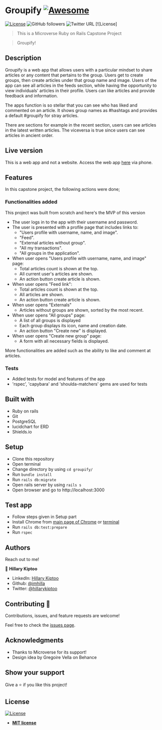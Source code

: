 # Groupify [![Awesome](https://cdn.rawgit.com/sindresorhus/awesome/d7305f38d29fed78fa85652e3a63e154dd8e8829/media/badge.svg)](https://github.com/imhilla/groupify)

[![License](https://img.shields.io/badge/License-MIT-green.svg)]()
![GitHub followers](https://img.shields.io/github/followers/imhilla?label=imhilla&style=social)
![Twitter URL](https://img.shields.io/twitter/follow/hillarykiptoo_?label=Follow&style=social) [![License]

> This is a Microverse Ruby on Rails Capstone Project

> Groupify!

## Description

Groupify is a web app that allows users with a particular mindset to share articles or any content that pertains to the group. Users get to create groups, then create articles under that group name and image. Users of the app can see all articles in the feeds section, while having the opportunity to view individuals' articles in their profile. Users can like articles and provide feedback and information. 

The apps function is so stellar that you can see who has liked and commented on an article. It shows group names as #hashtags and provides a default #groupify for stray articles.

There are sections for example in the recent section, users can see articles in the latest written articles. The viceversa is true since users can see articles in ancient order.



## Live version

This is a web app and not a website. Access the web app <a href="https://groupify-hilla.herokuapp.com/">here</a> via phone.



## Features

In this capstone project, the following actions were done;

### Functionalities added

This project was built from scratch and here's the MVP of this version
- The user logs in to the app with their username and password.
- The user is presented with a profile page that includes links to:
   - "Users profile with username, name, and image".
   - "Feed".
   - "External articles without group".
   - "All my transactions".
   - "All groups in the application".
- When user opens "Users profile with username, name, and image" page:
   - Total articles count is shown at the top.
   - All current user's articles are shown.
   - An action button create article is shown.
- When user opens "Feed link":
   - Total articles count is shown at the top.
   - All articles are shown.
   - An action button create article is shown.
- When user opens "Externals"
   - Articles without groups are shown, sorted by the most recent.
- When user opens "All groups" page:
   - A list of all groups is displayed
   - Each group displays its icon, name and creation date.
   - An action button "Create new" is displayed.
- When user opens "Create new group" page:
   - A form with all necessary fields is displayed.
 
More functionalities are added such as the ability to like and comment at articles.
 


### Tests

- Added tests for model and features of the app
- 'rspec', 'capybara' and 'shoulda-matchers' gems are used for tests

## Built with

- Ruby on rails
- Git
- PostgreSQL
- lucidchart for ERD
- Shields.io

## Setup

- Clone this repository
- Open terminal
- Change directory by using `cd groupify/`
- Run `bundle install`
- Run `rails db:migrate`
- Open rails server by using `rails s`
- Open browser and go to http://localhost:3000

## Test app

- Follow steps given in Setup part
- Install Chrome from [main page of Chrome](https://www.google.com/chrome/) or [terminal](https://linuxize.com/post/how-to-install-google-chrome-web-browser-on-ubuntu-18-04/) 
- Run `rails db:test:prepare`
- Run `rspec`

## Authors

Reach out to me!

👤 **Hillary Kiptoo**

- LinkedIn: [Hillary Kiptoo](https://www.linkedin.com/in/hillarykiptoo)
- Github: [@imhilla](https://github.com/imhilla)
- Twitter: [@hillarykiptoo](https://twitter.com/hillarykiptoo_)

## Contributing 🤝

Contributions, issues, and feature requests are welcome!

Feel free to check the [issues page](https://github.com/imhilla/groupify/issues).

## Acknowledgments

- Thanks to Microverse for its support!
- Design idea by Gregoire Vella on Behance

## Show your support

Give a ⭐️ if you like this project!

## License

[![License](http://img.shields.io/:license-mit-blue.svg?style=flat-square)](http://badges.mit-license.org)

- **[MIT license](http://opensource.org/licenses/mit-license.php)**
